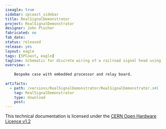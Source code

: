 ```yaml
---
iseagle: true
sidebar: spcoast_sidebar
title: RealSignalDemonstrator
project: RealSignalDemonstrator
designer: John Plocher
fabricated: no
fab_date: 
status: released
release: yes
layout: eagle
tags: [SPCoast, eagle]
tagline: Schematic for discrete wiring of a railroad signal head using an ATTiny and relays
overview: >
    
    Bespoke case with embedded processor and relay board.
    
artifacts:
  - path: /versions/RealSignalDemonstrator/RealSignalDemonstrator.s#1
    tag: RealSignalDemonstrator
    type: download
    post: 
---
```



This technical documentation is licensed under the [CERN Open Hardware Licence v1.2](http://www.ohwr.org/attachments/2388/cern_ohl_v_1_2.txt)
